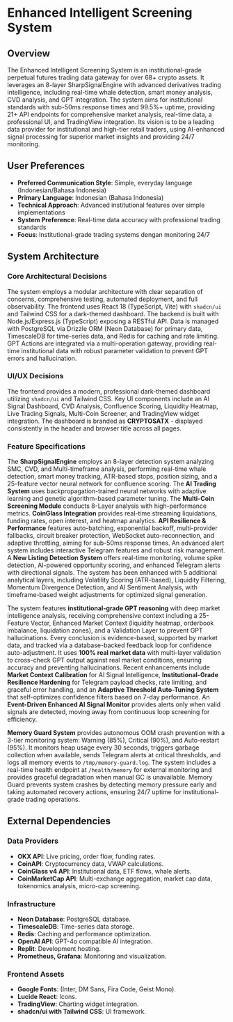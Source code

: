 # Enhanced Intelligent Screening System

## Overview
The Enhanced Intelligent Screening System is an institutional-grade perpetual futures trading data gateway for over 68+ crypto assets. It leverages an 8-layer SharpSignalEngine with advanced derivatives trading intelligence, including real-time whale detection, smart money analysis, CVD analysis, and GPT integration. The system aims for institutional standards with sub-50ms response times and 99.5%+ uptime, providing 21+ API endpoints for comprehensive market analysis, real-time data, a professional UI, and TradingView integration. Its vision is to be a leading data provider for institutional and high-tier retail traders, using AI-enhanced signal processing for superior market insights and providing 24/7 monitoring.

## User Preferences
- **Preferred Communication Style**: Simple, everyday language (Indonesian/Bahasa Indonesia)
- **Primary Language**: Indonesian (Bahasa Indonesia)
- **Technical Approach**: Advanced institutional features over simple implementations
- **System Preference**: Real-time data accuracy with professional trading standards
- **Focus**: Institutional-grade trading systems dengan monitoring 24/7

## System Architecture

### Core Architectural Decisions
The system employs a modular architecture with clear separation of concerns, comprehensive testing, automated deployment, and full observability. The frontend uses React 18 (TypeScript, Vite) with `shadcn/ui` and Tailwind CSS for a dark-themed dashboard. The backend is built with Node.js/Express.js (TypeScript) exposing a RESTful API. Data is managed with PostgreSQL via Drizzle ORM (Neon Database) for primary data, TimescaleDB for time-series data, and Redis for caching and rate limiting. GPT Actions are integrated via a multi-operation gateway, providing real-time institutional data with robust parameter validation to prevent GPT errors and hallucination.

### UI/UX Decisions
The frontend provides a modern, professional dark-themed dashboard utilizing `shadcn/ui` and Tailwind CSS. Key UI components include an AI Signal Dashboard, CVD Analysis, Confluence Scoring, Liquidity Heatmap, Live Trading Signals, Multi-Coin Screener, and TradingView widget integration. The dashboard is branded as **CRYPTOSATX** - displayed consistently in the header and browser title across all pages.

### Feature Specifications
The **SharpSignalEngine** employs an 8-layer detection system analyzing SMC, CVD, and Multi-timeframe analysis, performing real-time whale detection, smart money tracking, ATR-based stops, position sizing, and a 25-feature vector neural network for confluence scoring. The **AI Trading System** uses backpropagation-trained neural networks with adaptive learning and genetic algorithm-based parameter tuning. The **Multi-Coin Screening Module** conducts 8-Layer analysis with high-performance metrics. **CoinGlass Integration** provides real-time streaming liquidations, funding rates, open interest, and heatmap analytics. **API Resilience & Performance** features auto-batching, exponential backoff, multi-provider fallbacks, circuit breaker protection, WebSocket auto-reconnection, and adaptive throttling, aiming for sub-50ms response times. An advanced alert system includes interactive Telegram features and robust risk management. A **New Listing Detection System** offers real-time monitoring, volume spike detection, AI-powered opportunity scoring, and enhanced Telegram alerts with directional signals. The system has been enhanced with 5 additional analytical layers, including Volatility Scoring (ATR-based), Liquidity Filtering, Momentum Divergence Detection, and AI Sentiment Analysis, with timeframe-based weight adjustments for optimized signal generation.

The system features **institutional-grade GPT reasoning** with deep market intelligence analysis, receiving comprehensive context including a 25-Feature Vector, Enhanced Market Context (liquidity heatmap, orderbook imbalance, liquidation zones), and a Validation Layer to prevent GPT hallucinations. Every conclusion is evidence-based, supported by market data, and tracked via a database-backed feedback loop for confidence auto-adjustment. It uses **100% real market data** with multi-layer validation to cross-check GPT output against real market conditions, ensuring accuracy and preventing hallucinations. Recent enhancements include **Market Context Calibration** for AI Signal Intelligence, **Institutional-Grade Resilience Hardening** for Telegram payload checks, rate limiting, and graceful error handling, and an **Adaptive Threshold Auto-Tuning System** that self-optimizes confidence filters based on 7-day performance. An **Event-Driven Enhanced AI Signal Monitor** provides alerts only when valid signals are detected, moving away from continuous loop screening for efficiency.

**Memory Guard System** provides autonomous OOM crash prevention with a 3-tier monitoring system: Warning (85%), Critical (90%), and Auto-restart (95%). It monitors heap usage every 30 seconds, triggers garbage collection when available, sends Telegram alerts at critical thresholds, and logs all memory events to `/tmp/memory-guard.log`. The system includes a real-time health endpoint at `/health/memory` for external monitoring and provides graceful degradation when manual GC is unavailable. Memory Guard prevents system crashes by detecting memory pressure early and taking automated recovery actions, ensuring 24/7 uptime for institutional-grade trading operations.

## External Dependencies

### Data Providers
- **OKX API**: Live pricing, order flow, funding rates.
- **CoinAPI**: Cryptocurrency data, VWAP calculations.
- **CoinGlass v4 API**: Institutional data, ETF flows, whale alerts.
- **CoinMarketCap API**: Multi-exchange aggregation, market cap data, tokenomics analysis, micro-cap screening.

### Infrastructure
- **Neon Database**: PostgreSQL database.
- **TimescaleDB**: Time-series data storage.
- **Redis**: Caching and performance optimization.
- **OpenAI API**: GPT-4o compatible AI integration.
- **Replit**: Development hosting.
- **Prometheus, Grafana**: Monitoring and visualization.

### Frontend Assets
- **Google Fonts**: (Inter, DM Sans, Fira Code, Geist Mono).
- **Lucide React**: Icons.
- **TradingView**: Charting widget integration.
- **shadcn/ui with Tailwind CSS**: UI framework.